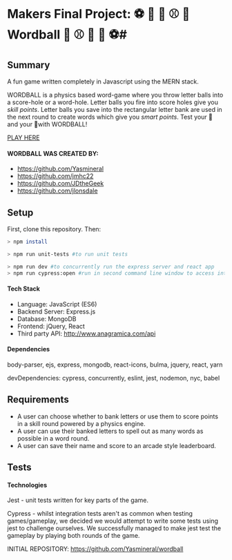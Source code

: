 # Makers Final Project: ⚽️ 🏀 🏈 ⚾️ 🎱 Wordball 🎱 ⚾️ 🏈 🏀 ⚽️#
## Summary ##

A fun game written completely in Javascript using the MERN stack.

WORDBALL is a physics based word-game where you throw letter balls into a score-hole or a word-hole. Letter balls you fire into score holes give you *skill points*. Letter balls you save into the rectangular letter bank are used in the next round to create words which give you *smart points*. Test your 🧠 and your 🎯with WORDBALL!

[PLAY HERE](https://wordballxtreme.herokuapp.com/)

#### WORDBALL WAS CREATED BY: ####
- https://github.com/Yasmineral
- https://github.com/jmhc22
- https://github.com/JDtheGeek
- https://github.com/jlonsdale

## Setup ##

First, clone this repository. Then:

```bash
> npm install

> npm run unit-tests #to run unit tests

> npm run dev #to concurrently run the express server and react app
> npm run cypress:open #run in second command line window to access integration tests
```
#### Tech Stack ####
- Language: JavaScript (ES6)
- Backend Server: Express.js
- Database: MongoDB
- Frontend: jQuery, React
- Third party API: http://www.anagramica.com/api

#### Dependencies ####
body-parser, ejs, express, mongodb, react-icons, bulma, jquery, react, yarn

devDependencies:
cypress, concurrently, eslint, jest, nodemon, nyc, babel

## Requirements ##
* A user can choose whether to bank letters or use them to score points in a skill round powered by a physics engine.
* A user can use their banked letters to spell out as many words as possible in a word round.
* A user can save their name and score to an arcade style leaderboard.

## Tests ##

#### Technologies ####

Jest - unit tests written for key parts of the game.

Cypress - whilst integration tests aren't as common when testing games/gameplay, we decided we would attempt to write some tests using jest to challenge ourselves. We successfully managed to make jest test the gameplay by playing both rounds of the game.

INITIAL REPOSITORY: https://github.com/Yasmineral/wordball
